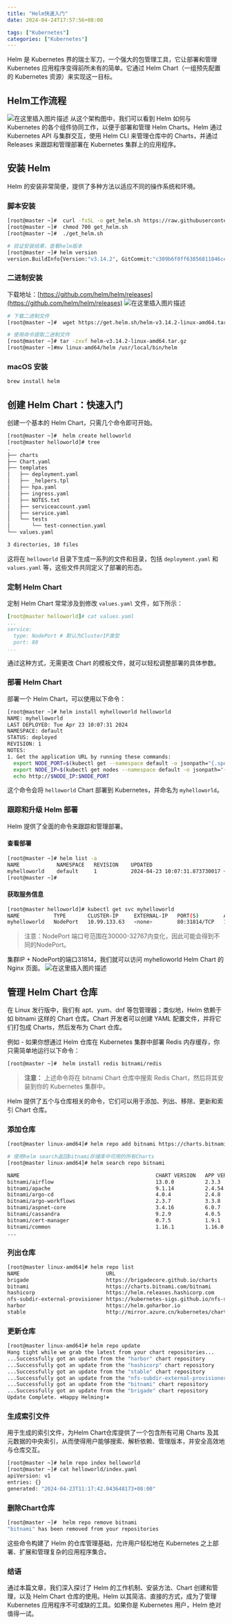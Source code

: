 ```yaml
---
title: "Helm快速入门"
date: 2024-04-24T17:57:56+08:00

tags: ["Kubernetes"]
categories: ["Kubernetes"]
---
```


Helm 是 Kubernetes 界的瑞士军刀，一个强大的包管理工具，它让部署和管理 Kubernetes 应用程序变得前所未有的简单。它通过 Helm Chart（一组预先配置的 Kubernetes 资源）来实现这一目标。
## Helm工作流程
![在这里插入图片描述](https://img-blog.csdnimg.cn/direct/c0f1c60d65964191a17174e55576d0d7.png)
从这个架构图中，我们可以看到 Helm 如何与 Kubernetes 的各个组件协同工作，以便于部署和管理 Helm Charts。Helm 通过 Kubernetes API 与集群交互，使用 Helm CLI 来管理仓库中的 Charts，并通过 Releases 来跟踪和管理部署在 Kubernetes 集群上的应用程序。
## 安装 Helm

Helm 的安装非常简便，提供了多种方法以适应不同的操作系统和环境。

### 脚本安装
```bash
[root@master ~]#  curl -fsSL -o get_helm.sh https://raw.githubusercontent.com/helm/helm/master/scripts/get-helm-3
[root@master ~]#  chmod 700 get_helm.sh
[root@master ~]#  ./get_helm.sh

# 验证安装结果，查看helm版本
[root@master ~]# helm version
version.BuildInfo{Version:"v3.14.2", GitCommit:"c309b6f0ff63856811846ce18f3bdc93d2b4d54b", GitTreeState:"clean", GoVersion:"go1.21.7"}
```
### 二进制安装
下载地址：[https://github.com/helm/helm/releases](https://github.com/helm/helm/releases)
![在这里插入图片描述](https://img-blog.csdnimg.cn/direct/be945617670c4ad1995e21565782b8c3.png)

```bash
# 下载二进制文件
[root@master ~]#  wget https://get.helm.sh/helm-v3.14.2-linux-amd64.tar.gz

# 使用命令提取二进制文件
[root@master ~]# tar -zxvf helm-v3.14.2-linux-amd64.tar.gz
[root@master ~]#mv linux-amd64/helm /usr/local/bin/helm
```
### macOS 安装
```bash
brew install helm
 ```

## 创建 Helm Chart：快速入门

创建一个基本的 Helm Chart，只需几个命令即可开始。

```bash
[root@master ~]#  helm create helloworld
[root@master helloworld]# tree
.
├── charts
├── Chart.yaml
├── templates
│   ├── deployment.yaml
│   ├── _helpers.tpl
│   ├── hpa.yaml
│   ├── ingress.yaml
│   ├── NOTES.txt
│   ├── serviceaccount.yaml
│   ├── service.yaml
│   └── tests
│       └── test-connection.yaml
└── values.yaml

3 directories, 10 files

```

这将在 `helloworld` 目录下生成一系列的文件和目录，包括 `deployment.yaml` 和 `values.yaml` 等，这些文件共同定义了部署的形态。

### 定制 Helm Chart

定制 Helm Chart 常常涉及到修改 `values.yaml` 文件，如下所示：

```yaml
[root@master helloworld]# cat values.yaml
...
service:
  type: NodePort # 默认为ClusterIP类型
  port: 80
...
```
通过这种方式，无需更改 Chart 的模板文件，就可以轻松调整部署的具体参数。
### 部署 Helm Chart

部署一个 Helm Chart，可以使用以下命令：

```bash
[root@master ~]# helm install myhelloworld helloworld
NAME: myhelloworld
LAST DEPLOYED: Tue Apr 23 10:07:31 2024
NAMESPACE: default
STATUS: deployed
REVISION: 1
NOTES:
1. Get the application URL by running these commands:
  export NODE_PORT=$(kubectl get --namespace default -o jsonpath="{.spec.ports[0].nodePort}" services myhelloworld)
  export NODE_IP=$(kubectl get nodes --namespace default -o jsonpath="{.items[0].status.addresses[0].address}")
  echo http://$NODE_IP:$NODE_PORT
```
这个命令会将 `helloworld` Chart 部署到 Kubernetes，并命名为 `myhelloworld`。
### 跟踪和升级 Helm 部署

Helm 提供了全面的命令来跟踪和管理部署。

#### **查看部署**
```bash
[root@master ~]# helm list -a
NAME        	NAMESPACE	REVISION	UPDATED                                	STATUS  	CHART           	APP VERSION
myhelloworld	default  	1       	2024-04-23 10:07:31.873730017 +0800 CST	deployed	helloworld-0.1.0	1.16.0
[root@master ~]#
  ```
#### 获取服务信息
```bash
[root@master helloworld]# kubectl get svc myhelloworld
NAME           TYPE       CLUSTER-IP     EXTERNAL-IP   PORT(S)        AGE
myhelloworld   NodePort   10.99.133.63   <none>        80:31814/TCP   14m
  ```
>注意：NodePort 端口号范围在30000-32767内变化，因此可能会得到不同的NodePort。

集群IP + NodePort的端口31814，我们就可以访问 myhelloworld Helm Chart 的 Nginx 页面。
![在这里插入图片描述](https://img-blog.csdnimg.cn/direct/9bae0aaae2564c058c9087126d8fa15b.png)
## 管理 Helm Chart 仓库
在 Linux 发行版中，我们有 apt、yum、dnf 等包管理器；类似地，Helm 依赖于如 bitnami 这样的 Chart 仓库。Chart 开发者可以创建 YAML 配置文件，并将它们打包成 Charts，然后发布为 Chart 仓库。

例如 - 如果你想通过 Helm 仓库在 Kubernetes 集群中部署 Redis 内存缓存，你只需简单地运行以下命令：

```bash
[root@master ~]#  helm install redis bitnami/redis
```

>**注意：** 上述命令将在 bitnami Chart 仓库中搜索 Redis Chart，然后将其安装到你的 Kubernetes 集群中。

Helm 提供了五个与仓库相关的命令，它们可以用于添加、列出、移除、更新和索引 Chart 仓库。
### 添加仓库
```bash
[root@master linux-amd64]# helm repo add bitnami https://charts.bitnami.com/bitnami

# 使用helm search返回bitnami存储库中可用的所有Charts
[root@master linux-amd64]# helm search repo bitnami

NAME                                        	CHART VERSION	APP VERSION  	DESCRIPTION
bitnami/airflow                             	13.0.0       	2.3.3        	Apache Airflow is a tool to express and execute...
bitnami/apache                              	9.1.14       	2.4.54       	Apache HTTP Server is an open-source HTTP serve...
bitnami/argo-cd                             	4.0.4        	2.4.8        	Argo CD is a continuous delivery tool for Kuber...
bitnami/argo-workflows                      	2.3.7        	3.3.8        	Argo Workflows is meant to orchestrate Kubernet...
bitnami/aspnet-core                         	3.4.16       	6.0.7        	ASP.NET Core is an open-source framework for we...
bitnami/cassandra                           	9.2.9        	4.0.5        	Apache Cassandra is an open source distributed ...
bitnami/cert-manager                        	0.7.5        	1.9.1        	Cert Manager is a Kubernetes add-on to automate...
bitnami/common                              	1.16.1       	1.16.0       	A Library Helm Chart for grouping common logic ...
...
```
### 列出仓库
 ```bash
[root@master linux-amd64]# helm repo list
NAME                           	URL
brigade                        	https://brigadecore.github.io/charts
bitnami                        	https://charts.bitnami.com/bitnami
hashicorp                      	https://helm.releases.hashicorp.com
nfs-subdir-external-provisioner	https://kubernetes-sigs.github.io/nfs-subdir-external-provisioner/
harbor                         	https://helm.goharbor.io
stable                         	http://mirror.azure.cn/kubernetes/charts/
  ```

### 更新仓库
```bash
[root@master linux-amd64]# helm repo update
Hang tight while we grab the latest from your chart repositories...
...Successfully got an update from the "harbor" chart repository
...Successfully got an update from the "hashicorp" chart repository
...Successfully got an update from the "stable" chart repository
...Successfully got an update from the "nfs-subdir-external-provisioner" chart repository
...Successfully got an update from the "bitnami" chart repository
...Successfully got an update from the "brigade" chart repository
Update Complete. ⎈Happy Helming!⎈
  ```
### 生成索引文件
用于生成的索引文件，为Helm Chart仓库提供了一个包含所有可用 Charts 及其元数据的中央索引，从而使得用户能够搜索、解析依赖、管理版本，并安全高效地与仓库交互。
```bash
[root@master ~]# helm repo index helloworld
[root@master ~]# cat helloworld/index.yaml
apiVersion: v1
entries: {}
generated: "2024-04-23T11:17:42.043648173+08:00"
```
### 删除Chart仓库
```bash
[root@master ~]#  helm repo remove bitnami
"bitnami" has been removed from your repositories
```

这些命令构建了 Helm 的仓库管理基础，允许用户轻松地在 Kubernetes 之上部署、扩展和管理复杂的应用程序集合。

### 结语

通过本篇文章，我们深入探讨了 Helm 的工作机制、安装方法、Chart 创建和管理，以及 Helm Chart 仓库的使用。Helm 以其简洁、直接的方式，成为了管理 Kubernetes 应用程序不可或缺的工具。如果你是 Kubernetes 用户，Helm 绝对值得一试。
